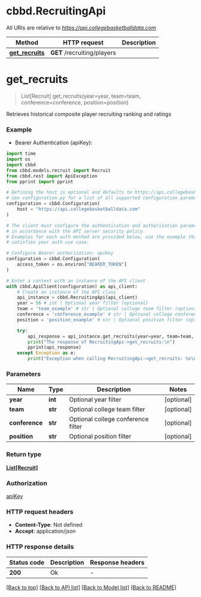 # cbbd.RecruitingApi

All URIs are relative to *https://api.collegebasketballdata.com*

Method | HTTP request | Description
------------- | ------------- | -------------
[**get_recruits**](RecruitingApi.md#get_recruits) | **GET** /recruiting/players | 


# **get_recruits**
> List[Recruit] get_recruits(year=year, team=team, conference=conference, position=position)



Retrieves historical composite player recruiting ranking and ratings

### Example

* Bearer Authentication (apiKey):
```python
import time
import os
import cbbd
from cbbd.models.recruit import Recruit
from cbbd.rest import ApiException
from pprint import pprint

# Defining the host is optional and defaults to https://api.collegebasketballdata.com
# See configuration.py for a list of all supported configuration parameters.
configuration = cbbd.Configuration(
    host = "https://api.collegebasketballdata.com"
)

# The client must configure the authentication and authorization parameters
# in accordance with the API server security policy.
# Examples for each auth method are provided below, use the example that
# satisfies your auth use case.

# Configure Bearer authorization: apiKey
configuration = cbbd.Configuration(
    access_token = os.environ["BEARER_TOKEN"]
)

# Enter a context with an instance of the API client
with cbbd.ApiClient(configuration) as api_client:
    # Create an instance of the API class
    api_instance = cbbd.RecruitingApi(api_client)
    year = 56 # int | Optional year filter (optional)
    team = 'team_example' # str | Optional college team filter (optional)
    conference = 'conference_example' # str | Optional college conference filter (optional)
    position = 'position_example' # str | Optional position filter (optional)

    try:
        api_response = api_instance.get_recruits(year=year, team=team, conference=conference, position=position)
        print("The response of RecruitingApi->get_recruits:\n")
        pprint(api_response)
    except Exception as e:
        print("Exception when calling RecruitingApi->get_recruits: %s\n" % e)
```



### Parameters

Name | Type | Description  | Notes
------------- | ------------- | ------------- | -------------
 **year** | **int**| Optional year filter | [optional] 
 **team** | **str**| Optional college team filter | [optional] 
 **conference** | **str**| Optional college conference filter | [optional] 
 **position** | **str**| Optional position filter | [optional] 

### Return type

[**List[Recruit]**](Recruit.md)

### Authorization

[apiKey](../README.md#apiKey)

### HTTP request headers

 - **Content-Type**: Not defined
 - **Accept**: application/json

### HTTP response details
| Status code | Description | Response headers |
|-------------|-------------|------------------|
**200** | Ok |  -  |

[[Back to top]](#) [[Back to API list]](../README.md#documentation-for-api-endpoints) [[Back to Model list]](../README.md#documentation-for-models) [[Back to README]](../README.md)

